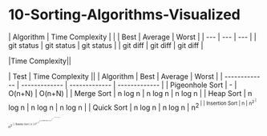 # 10-Sorting-Algorithms-Visualized


| Algorithm | Time Complexity |
|           | Best | Average | Worst |
| --- | --- | --- |
| git status   | git status     | git status    |
| git diff     | git diff       | git diff      |

|Time Complexity||

|    Test       | Time Complexity        ||
| Algorithm | Best | Average  | Worst |
| ------------- | ------------- | ------------- | ------------- |
| Pigeonhole Sort  | -  | O(n+N)  | O(n+N)  |
| Merge Sort  | n log n  | n log n  | n log n  |
| Heap Sort  | n log n  | n log n  | n log n  |
| Quick Sort  | n log n  | n log n  | n<sup>2<sup>  |
| Insertion Sort | n  | n<sup>2<sup>  | n<sup>2<sup>  |
| Bubble Sort | n  | n<sup>2<sup>  | n<sup>2<sup>  |
| Gnome Sort | n  | n<sup>2<sup>  | n<sup>2<sup>  |
| Comb Sort | n log n  | n<sup>2<sup>  | n<sup>2<sup>  |
| Selection Sort | n<sup>2<sup>  | n<sup>2<sup>  | n<sup>2<sup>  |
| Bogo Sort | n  | (n+1)!  | (n+1)!  |
